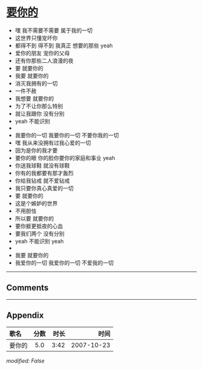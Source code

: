 # [要你的](https://music.163.com/song?id=65406)

* 嘿 我不需要不需要 属于我的一切
* 这世界只懂宠坏你
* 都得不到 得不到 我真正 想要的那些 yeah
* 爱你的朋友 宠你的父母
* 还有你那些二人浪漫的夜
* 要 就要你的
* 我要 就要你的
* 消灭我拥有的一切
* 一件不赦
* 我想要 就要你的
* 为了不让你那么特别
* 就让我跟你 没有分别
* yeah 不能识别
* 
* 我要你的一切 我要你的一切 不要你我的一切
* 嘿 我从来没拥有过我心爱的一切
* 因为是你的我才要
* 要你的眼 你的脸你要你的家庭和事业 yeah
* 你送我球鞋 就没有球鞋
* 你有的我都要有那才轰烈
* 你给我钻戒 就不爱钻戒
* 我只要你真心真爱的一切
* 要 就要你的
* 这是个嫉妒的世界
* 不用胆怯
* 所以要 就要你的
* 要你捱更抵夜的心血
* 要我们两个 没有分别
* yeah 不能识别 yeah
* 
* 我要 就要你的
* 我爱你的一切 我爱你的一切 不爱我的一切


---

## Comments


---

## Appendix

|歌名|分数|时长|时间|
|:---|:---:|---:|---:|
|要你的|5.0|3:42|2007-10-23

*modified: False*
